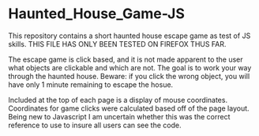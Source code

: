# Haunted_House_Game-JS
This repository contains a short haunted house escape game as test of JS skills. THIS FILE HAS ONLY BEEN TESTED ON FIREFOX THUS FAR.

The escape game is click based, and it is not made apparent to the user what objects are clickable and which are not. The goal is to work your way through the haunted house. Beware: if you click the wrong object, you will have only 1 minute remaining to escape the hosue.

Included at the top of each page is a display of mouse coordinates.  Coordinates for game clicks were calculated based off of the page layout.  Being new to Javascript I am uncertain whether this was the correct reference to use to insure all users can see the code.


